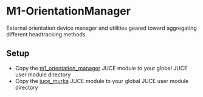 # M1-OrientationManager
External orientation device manager and utilities geared toward aggregating different headtracking methods.

## Setup
- Copy the [m1_orientation_manager](modules/) JUCE module to your global JUCE user module directory
- Copy the [juce_murka](modules/) JUCE module to your global JUCE user module directory